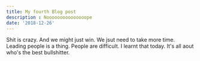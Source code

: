```yaml
---
title: My fourth Blog post
description : Nooooooooooooooope
date: '2018-12-26'
---
```


Shit is crazy. And we might just win. We jsut need to take more time. Leading people is a thing. People are difficult. I learnt that today. It's all aout who's the best bullshitter.


